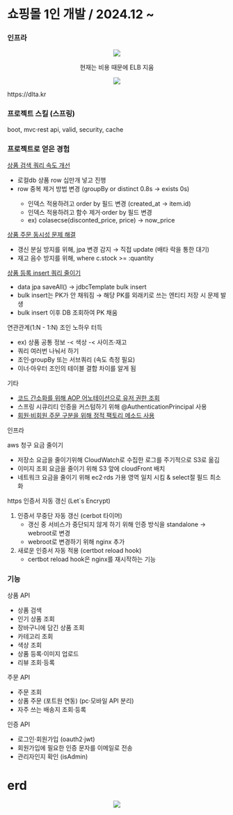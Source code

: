 <h1>쇼핑몰 1인 개발 / 2024.12 ~ </h1>

### 인프라
<p align="center">
<img src="https://github.com/user-attachments/assets/cd62fb35-4615-4a69-bf6a-197f93bc2a7e"/>
</p>
<p align="center">현재는 비용 때문에 ELB 지움</p>

<p align="center">
<img src="https://github.com/user-attachments/assets/831eec69-3ccc-462a-97be-e23b4810b380"/>
</p>

<p>https://dlta.kr</p>

### 프로젝트 스킬 (스프링)
boot, mvc·rest api, valid, security, cache

### 프로젝트로 얻은 경험

 <a href="https://github.com/kimtaehyun304/tama-api/blob/7a5a44d62ad6b30551c4ee44c4728ddc22c83bfd/src/main/java/org/example/tamaapi/repository/item/query/ItemQueryRepository.java#L72">
상품 검색 쿼리 속도 개선
 </a>
 <ul>
  <li>로컬db 상품 row 십만개 넣고 진행</li>
   <li>row 중복 제거 방법 변경 (groupBy or distinct 0.8s → exists 0s)</li>

  <ul>
   <li>인덱스 적용하려고 order by 필드 변경 (created_at → item.id)</li>
   <li>인덱스 적용하려고 함수 제거·order by 필드 변경</li>
   <li>ex) colasecse(disconted_price, price) → now_price</li>
  </ul>
  <a href="https://github.com/kimtaehyun304/tama-api/blob/cb50646c2ef04d401ab52845a18e1406d1cf00ed/src/main/java/org/example/tamaapi/repository/item/query/ItemQueryRepository.java#L93">
  </a>
</ul>

<a href="https://github.com/kimtaehyun304/tama-api/blob/abfea2608d69d07772bfe3c2c9a87e9d89f22bd7/src/main/java/org/example/tamaapi/service/ItemService.java#L70">
 상품 주문 동시성 문제 해결
</a>
<ul>
 <li>갱신 분실 방지를 위해, jpa 변경 감지 → 직접 update (배타 락을 통한 대기)</li>
 <li>재고 음수 방지를 위해, where c.stock >= :quantity</li>
</ul>

<a href="https://github.com/kimtaehyun304/tama-api/blob/6ba8cf6e1f71c04aef0b6cc8f0fe36355cf7788a/src/main/java/org/example/tamaapi/service/ItemService.java#L27"> 
 상품 등록 insert 쿼리 줄이기
</a>
 <ul>
  <li>data jpa saveAll() → jdbcTemplate bulk insert</li>
  <li>bulk insert는 PK가 안 채워짐 → 해당 PK를 외래키로 쓰는 엔티티 저장 시 문제 발생</li>
  <li>bulk insert 이후 DB 조회하여 PK 채움</li>
 </ul>

연관관계(1:N - 1:N) 조인 노하우 터득
 <ul>
  <li>ex) 상품 공통 정보 -&lt; 색상 -&lt; 사이즈·재고</li>
  <li>쿼리 여러번 나눠서 하기</li>
  <li>조인·groupBy 또는 서브쿼리 (속도 측정 필요)</li>
  <li>이너·아우터 조인의 테이블 결합 차이를 알게 됨</li>
 </ul>
 
기타
<ul>
 <li>
  <a href="https://github.com/kimtaehyun304/tama-api/blob/5a0433c9634e03ac5d25a37ba15553a9f8042b8d/src/main/java/org/example/tamaapi/config/aspect/PreAuthenticationAspect.java#L36">
   코드 간소화를 위해 AOP 어노테이션으로 유저 권한 조회
  </a>
 </li>
 <li>스프링 시큐리티 인증을 커스텀하기 위해 @AuthenticationPrincipal 사용</li>
  <li>
  <a href="https://github.com/kimtaehyun304/tama-api/blob/e35dfd1e6a51b00c042898593c88513ebc04ba88/src/main/java/org/example/tamaapi/domain/order/Order.java#L76">
   회원·비회원 주문 구분을 위해 정적 팩토리 메소드 사용
  </a>
  </li>
</ul>

인프라

aws 청구 요금 줄이기
<ul>
 <li>저장소 요금을 줄이기위해 CloudWatch로 수집한 로그를 주기적으로 S3로 옮김</li>
 <li>이미지 조회 요금을 줄이기 위해 S3 앞에 cloudFront 배치</li>
 <li>네트워크 요금을 줄이기 위해 ec2·rds 가용 영역 일치 시킴 & select절 필드 최소화 </li>
</ul>

https 인증서 자동 갱신 (Let`s Encrypt)
1) 인증서 무중단 자동 갱신 (cerbot 타이머) <br>
   <ul>
      <li>갱신 중 서비스가 중단되지 않게 하기 위해 인증 방식을 standalone → webroot로 변경</li>
      <li>webroot로 변경하기 위해 nginx 추가</li>
   </ul>
2) 새로운 인증서 자동 적용 (certbot reload hook)<br>
   <ul>
      <li>certbot reload hook은 nginx를 재시작하는 기능</li>
   </ul>

### 기능
상품 API
<ul>
 <li>상품 검색</li>
 <li>인기 상품 조회</li>
 <li>장바구니에 담긴 상품 조회</li>
 <li>카테고리 조회</li>
 <li>색상 조회</li>
 <li>상품 등록·이미지 업로드</li>
 <li>리뷰 조회·등록</li>
</ul>

주문 API
<ul>
 <li>주문 조회</li>
 <li>상품 주문 (포트원 연동) (pc·모바일 API 분리)</li>
 <li>자주 쓰는 배송지 조회·등록</li>
</ul>

인증 API
<ul>
  <li>로그인·회원가입 (oauth2·jwt)</li>
  <li>회원가입에 필요한 인증 문자를 이메일로 전송</li>
  <li>관리자인지 확인 (isAdmin)</li>
</ul>


<h1>erd</h1>
<p align="center">
<img src="https://github.com/user-attachments/assets/69455699-3fa4-4dd0-9ee9-ce8ea3284cd4"/>
</p>
